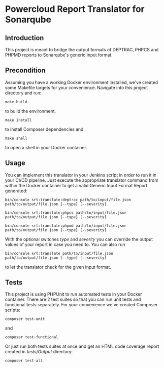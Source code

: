 # Powercloud Report Translator for Sonarqube

## Introduction
This project is meant to bridge the output formats of DEPTRAC, PHPCS and PHPMD reports to Sonarqube's generic input format.

## Precondition
Assuming you have a working Docker environment installed, we've created some Makefile targets for your convenience.
Navigate into this project directory and run:
```shell
make build
```
to build the environment,
```shell
make install
```
to install Composer dependencies and
```shell
make shell
```
to open a shell in your Docker container.

## Usage
You can implement this translator in your Jenkins script in order to run it in your CI/CD pipeline.
Just execute the appropriate translator command from within the Docker container to get a valid 
Generic Input Format Report generated:
```shell
bin/console srt:translate:deptrac path/to/input/file.json path/to/output/file.json [--type] [--severity] 
```
```shell
bin/console srt:translate:phpcs path/to/input/file.json path/to/output/file.json [--type] [--severity] 
```
```shell
bin/console srt:translate:phpmd path/to/input/file.json path/to/output/file.json [--type] [--severity] 
```
With the optional switches *type* and *severity* you can override the output values of your report
in case you need to. You can also run
```shell
bin/console srt:translate path/to/input/file.json path/to/output/file.json [--type] [--severity] 
```
to let the translator check for the given input format.

## Tests
This project is using PHPUnit to run automated tests in your Docker container. 
There are 2 test suites so that you can run unit tests and functional tests separately.
For your convenience we've created Composer scripts:
```shell
composer test-unit
```
and 
```shell
composer test-functional
```
Or just run both tests suites at once and get an HTML code coverage report created in *tests/Output* directory:
```shell
composer test-all
```


